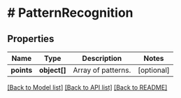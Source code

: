 # # PatternRecognition

## Properties

Name | Type | Description | Notes
------------ | ------------- | ------------- | -------------
**points** | **object[]** | Array of patterns. | [optional] 

[[Back to Model list]](../../README.md#documentation-for-models) [[Back to API list]](../../README.md#documentation-for-api-endpoints) [[Back to README]](../../README.md)


